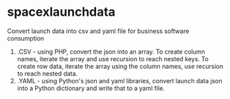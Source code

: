 # spacexlaunchdata
Convert launch data into csv and yaml file for business software consumption

1. .CSV - using PHP, convert the json into an array. To create column names, iterate the array and use recursion to reach nested keys. To create row data, iterate the array using the column names, use recursion to reach nested data.
2. .YAML - using Python's json and yaml libraries, convert launch data json into a Python dictionary and write that to a yaml file.
